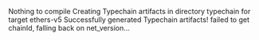 Nothing to compile
Creating Typechain artifacts in directory typechain for target ethers-v5
Successfully generated Typechain artifacts!
failed to get chainId, falling back on net_version...

